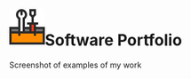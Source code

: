 <img align="left" src="Images/ReadMe/Logo.png" width="64px" >

# Software Portfolio
Screenshot of examples of my work
